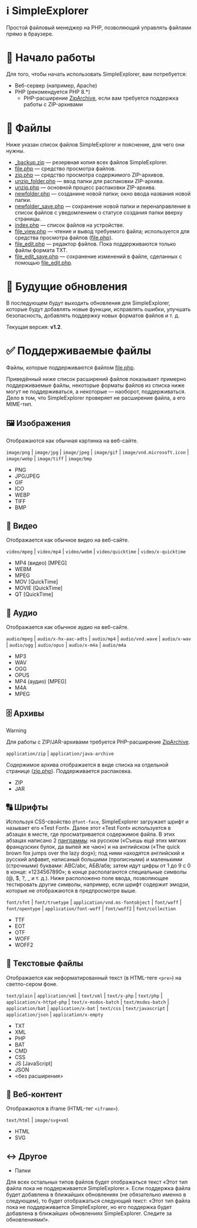 # ℹ️ SimpleExplorer
Простой файловый менеджер на PHP, позволяющий управлять файлами прямо в браузере.

# 🧭 Начало работы

Для того, чтобы начать использовать SimpleExplorer, вам потребуется:

* Веб-сервер (например, Apache)
* PHP (рекомендуется PHP 8.*)
    * PHP-расширение [ZipArchive](https://www.php.net/manual/ru/book.zip.php), если вам требуется поддержка работы с ZIP-архивами

# 📁 Файлы

Ниже указан список файлов SimpleExplorer и пояснение, для чего они нужны.

* [_backup.zip](_backup.zip) — резервная копия всех файлов SimpleExplorer.
* [file.php](file.php) — средство просмотра файлов.
* [zip.php](zip.php) — средство просмотра содержимого ZIP-архивов.
* [unzip_folder.php](unzip_folder.php) — ввод папки для распаковки ZIP-архива.
* [unzip.php](unzip.php) — основной процесс распаковки ZIP-архива.
* [newfolder.php](newfolder.php) — созданине новой папки; окно ввода названия новой папки.
* [newfolder_save.php](newfolder_save.php) — сохранение новой папки и перенаправление в список файлов с уведомлением о статусе создания папки вверху страницы.
* [index.php](index.php) — список файлов на устройстве.
* [file_view.php](file_view.php) — чтение и вывод требуемого файла; используется для средства просмотра файлов ([file.php](file.php)).
* [file_edit.php](file_edit.php) — редактор файлов. Пока поддерживаются только файлы формата TXT.
* [file_edit_save.php](file_edit_sace.php) — сохранение изменений в файле, сделанных с помощью [file_edit.php](file_edit.php).

# 🔄 Будущие обновления

В последующем будут выходить обновления для SimpleExplorer, которые будут добавлять новые функции, исправлять ошибки, улучшать безопасность, добавлять поддержку новых форматов файлов и т. д.

Текущая версия: **v1.2**.

# ✅ Поддерживаемые файлы

Файлы, которые поддерживаются файлом [file.php](file.php).

Приведённый ниже список расширений файлов показывает примерно поддерживаемые файлы, некоторые форматы файлов из списка ниже могут не поддерживаться, а некоторые — наоборот, поддерживаться. Дело в том, что SimpleExplorer проверяет не расширение файла, а его MIME-тип.

## 🖼️ Изображения
Отображаются как обычная картинка на веб-сайте.

`image/png` | `image/jpg` | `image/jpeg` | `image/gif` | `image/vnd.microsoft.icon` | `image/webp` | `image/tiff` | `image/bmp`

* PNG
* JPG/JPEG
* GIF
* ICO
* WEBP
* TIFF
* BMP

## 🎥 Видео
Отображается как обычное видео на веб-сайте.

`video/mpeg` | `video/mp4` | `video/webm` | `video/quicktime` | `video/x-quicktime`

* MP4 (видео) [MPEG]
* WEBM
* MPEG
* MOV [QuickTime]
* MOVIE [QuickTime]
* QT [QuickTime]

## 🎵 Аудио
Отображается как обычное аудио на веб-сайте.

`audio/mpeg` | `audio/x-hx-aac-adts` | `audio/mp4` | `audio/vnd.wave` | `audio/x-wav` | `audio/ogg` | `audio/opus` | `audio/x-m4a` | `audio/m4a`

* MP3
* WAV
* OGG
* OPUS
* MP4 (аудио) [MPEG]
* M4A
* MPEG

## 🗄️ Архивы
>[!WARNING]
>Для работы с ZIP/JAR-архивами требуется PHP-расширение [ZipArchive](https://www.php.net/manual/ru/book.zip.php).

`application/zip` | `application/java-archive`

Содержимое архива отображается в виде списка на отдельной странице ([zip.php](zip.php)). Поддерживается распаковка.
* ZIP
* JAR

## 🔠 Шрифты
Используя CSS-свойство `@font-face`, SimpleExplorer загружает шрифт и называет его «Test Font». Далее этот «Test Font» используется в абзацах в месте, где просматривается содержимое файла. В этих абзацах написано 2 [панграммы](https://ru.wikipedia.org/wiki/Панграмма): на русском («Съешь ещё этих мягких французских булок, да выпей же чаю») и на английском («The quick brown fox jumps over the lazy dog»); под ними находятся английский и русский алфавит, написаный большими (прописными) и маленькими (строчными) буквами: ABC/abc, АБВ/абв; затем идут цифры от 1 до 9 с 0 в конце: «1234567890»; в конце располагаются специальные символы (@, $, ?, _ и т. д.). Ниже расположено поле ввода, позволяющее тестировать другие символы, например, если шрифт содержит эмодзи, которые не отображаются в предпросмотре выше.

`font/sfnt` | `font/truetype` | `application/vnd.ms-fontobject` | `font/woff` | `font/opentype` | `application/font-woff` | `font/woff2` | `font/collection`

* TTF
* EOT
* OTF
* WOFF
* WOFF2

## 📃 Текстовые файлы
Отображается как неформатированный текст (в HTML-теге `<pre>`) на светло-сером фоне.

`text/plain` | `application/xml` | `text/xml` | `text/x-php` | `text/php` | `application/x-httpd-php` | `text/x-msdos-batch` | `text/msdos-batch` | `application/bat` | `application/x-bat` | `text/css` | `text/javascript` | `application/json` | `application/x-empty`

* TXT
* XML
* PHP
* BAT
* CMD
* CSS
* JS [JavaScript]
* JSON
* <без расширения>

## 📄 Веб-контент
Отображаются в iframe (HTML-тег `<iframe>`).

`text/html` | `image/svg+xml`

* HTML
* SVG

## ↔️ Другое
* Папки


Для всех остальных типов файлов будет отображаться текст «Этот тип файла пока не поддерживается SimpleExplorer.». Если поддержка файла будет добавлена в ближайших обновлениях (не обязательно именно в следующем), то будет отображаться следующий текст: «Этот тип файла пока не поддерживается SimpleExplorer, но его поддержка будет добавлена в ближайших обновлениях SimpleExplorer. Следите за обновлениями!».
